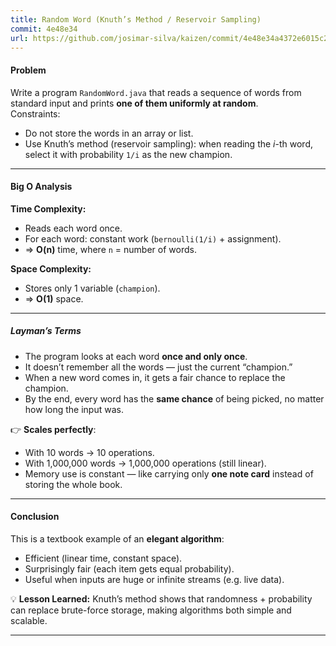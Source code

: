 ```yaml
---
title: Random Word (Knuth’s Method / Reservoir Sampling)
commit: 4e48e34
url: https://github.com/josimar-silva/kaizen/commit/4e48e34a4372e6015c2af1655438b72534f32fc6
---
```


#### Problem
Write a program `RandomWord.java` that reads a sequence of words from standard input and prints **one of them uniformly at random**.  
Constraints:  
- Do not store the words in an array or list.  
- Use Knuth’s method (reservoir sampling): when reading the *i*-th word, select it with probability `1/i` as the new champion.  

---

#### Big O Analysis

**Time Complexity:**  
- Reads each word once.  
- For each word: constant work (`bernoulli(1/i)` + assignment).  
- ⇒ **O(n)** time, where `n` = number of words.  

**Space Complexity:**  
- Stores only 1 variable (`champion`).  
- ⇒ **O(1)** space.  

---

##### Layman’s Terms

- The program looks at each word **once and only once**.  
- It doesn’t remember all the words — just the current “champion.”  
- When a new word comes in, it gets a fair chance to replace the champion.  
- By the end, every word has the **same chance** of being picked, no matter how long the input was.  

👉 **Scales perfectly**:  
- With 10 words → 10 operations.  
- With 1,000,000 words → 1,000,000 operations (still linear).  
- Memory use is constant — like carrying only **one note card** instead of storing the whole book.  

---

#### Conclusion

This is a textbook example of an **elegant algorithm**:  
- Efficient (linear time, constant space).  
- Surprisingly fair (each item gets equal probability).  
- Useful when inputs are huge or infinite streams (e.g. live data).  

💡 **Lesson Learned:** Knuth’s method shows that randomness + probability can replace brute-force storage, making algorithms both simple and scalable.

---
